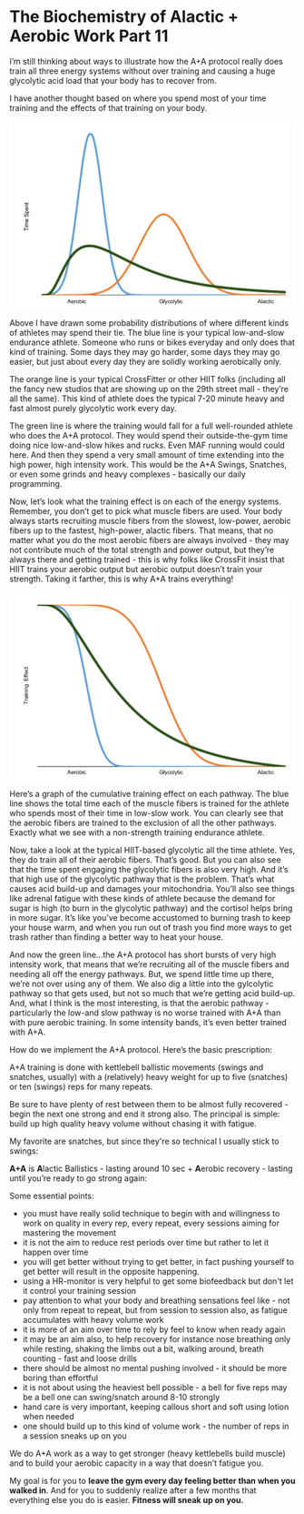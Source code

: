 # The Biochemistry of Alactic + Aerobic Work Part 11

I’m still thinking about ways to illustrate how the A+A protocol really does train all three energy systems without over training and causing a huge glycolytic acid load that your body has to recover from.

I have another thought based on where you spend most of your time training and the effects of that training on your body.

![trainingpdf.png](3e7e33f6-8044-486d-85bc-9e90f66bbf8f_750x491.png)

Above I have drawn some probability distributions of where different kinds of athletes may spend their tie. The blue line is your typical low-and-slow endurance athlete. Someone who runs or bikes everyday and only does that kind of training. Some days they may go harder, some days they may go easier, but just about every day they are solidly working aerobically only.

The orange line is your typical CrossFitter or other HIIT folks (including all the fancy new studios that are showing up on the 29th street mall - they’re all the same). This kind of athlete does the typical 7-20 minute heavy and fast almost purely glycolytic work every day.

The green line is where the training would fall for a full well-rounded athlete who does the A+A protocol. They would spend their outside-the-gym time doing nice low-and-slow hikes and rucks. Even MAF running would could here. And then they spend a very small amount of time extending into the high power, high intensity work. This would be the A+A Swings, Snatches, or even some grinds and heavy complexes - basically our daily programming.

Now, let’s look what the training effect is on each of the energy systems. Remember, you don’t get to pick what muscle fibers are used. Your body always starts recruiting muscle fibers from the slowest, low-power, aerobic fibers up to the fastest, high-power, alactic fibers. That means, that no matter what you do the most aerobic fibers are always involved - they may not contribute much of the total strength and power output, but they’re always there and getting trained - this is why folks like CrossFit insist that HIIT trains your aerobic output but aerobic output doesn’t train your strength. Taking it farther, this is why A+A trains everything!

![trainingcdf.png](c269fbe9-2e77-4d43-8c40-3f1e1d8cbfa2_750x491.png)

Here’s a graph of the cumulative training effect on each pathway. The blue line shows the total time each of the muscle fibers is trained for the athlete who spends most of their time in low-slow work. You can clearly see that the aerobic fibers are trained to the exclusion of all the other pathways. Exactly what we see with a non-strength training endurance athlete.

Now, take a look at the typical HIIT-based glycolytic all the time athlete. Yes, they do train all of their aerobic fibers. That’s good. But you can also see that the time spent engaging the glycolytic fibers is also very high. And it’s that high use of the glycolytic pathway that is the problem. That’s what causes acid build-up and damages your mitochondria. You’ll also see things like adrenal fatigue with these kinds of athlete because the demand for sugar is high (to burn in the glycolytic pathway) and the cortisol helps bring in more sugar. It’s like you’ve become accustomed to burning trash to keep your house warm, and when you run out of trash you find more ways to get trash rather than finding a better way to heat your house.

And now the green line…the A+A protocol has short bursts of very high intensity work, that means that we’re recruiting all of the muscle fibers and needing all off the energy pathways. But, we spend little time up there, we’re not over using any of them. We also dig a little into the gylcolytic pathway so that gets used, but not so much that we’re getting acid build-up. And, what I think is the most interesting, is that the aerobic pathway - particularly the low-and slow pathway is no worse trained with A+A than with pure aerobic training. In some intensity bands, it’s even better trained with A+A.

How do we implement the A+A protocol. Here’s the basic prescription:

A+A training is done with kettlebell ballistic movements (swings and snatches, usually) with a (relatively) heavy weight for up to five (snatches) or ten (swings) reps for many repeats.

Be sure to have plenty of rest between them to be almost fully recovered - begin the next one strong and end it strong also. The principal is simple: build up high quality heavy volume without chasing it with fatigue.

My favorite are snatches, but since they're so technical I usually stick to swings:

**A+A** is **A**lactic Ballistics - lasting around 10 sec + **A**erobic recovery - lasting until you’re ready to go strong again:

Some essential points:

- you must have really solid technique to begin with and willingness to work on quality in every rep, every repeat, every sessions aiming for mastering the movement
- it is not the aim to reduce rest periods over time but rather to let it happen over time
- you will get better without trying to get better, in fact pushing yourself to get better will result in the opposite happening.
- using a HR-monitor is very helpful to get some biofeedback but don't let it control your training session
- pay attention to what your body and breathing sensations feel like - not only from repeat to repeat, but from session to session also, as fatigue accumulates with heavy volume work
- it is more of an aim over time to rely by feel to know when ready again
- it may be an aim also, to help recovery for instance nose breathing only while resting, shaking the limbs out a bit, walking around, breath counting - fast and loose drills
- there should be almost no mental pushing involved - it should be more boring than effortful
- it is not about using the heaviest bell possible - a bell for five reps may be a bell one can swing/snatch around 8-10 strongly
- hand care is very important, keeping callous short and soft using lotion when needed
- one should build up to this kind of volume work - the number of reps in a session sneaks up on you

We do A+A work as a way to get stronger (heavy kettlebells build muscle) and to build your aerobic capacity in a way that doesn’t fatigue you.

My goal is for you to **leave the gym every day feeling better than when you walked in**. And for you to suddenly realize after a few months that everything else you do is easier. **Fitness will sneak up on you.**

